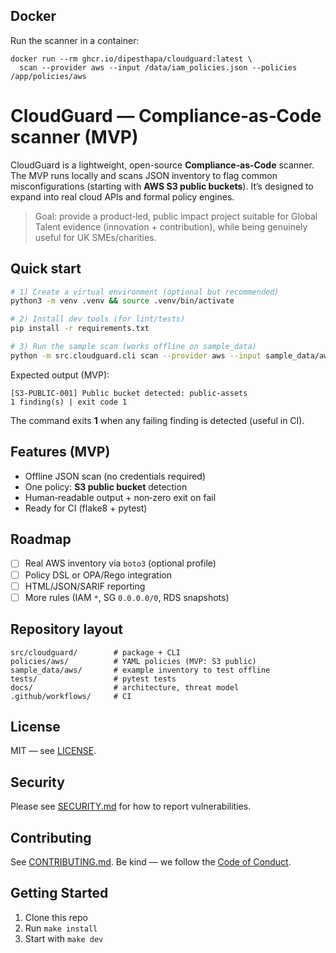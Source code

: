 ## Docker
Run the scanner in a container:
```
docker run --rm ghcr.io/dipesthapa/cloudguard:latest \
  scan --provider aws --input /data/iam_policies.json --policies /app/policies/aws
```

# CloudGuard — Compliance‑as‑Code scanner (MVP)

CloudGuard is a lightweight, open-source **Compliance‑as‑Code** scanner. The MVP runs locally and scans JSON inventory to flag common misconfigurations (starting with **AWS S3 public buckets**). It’s designed to expand into real cloud APIs and formal policy engines.

> Goal: provide a product‑led, public impact project suitable for Global Talent evidence (innovation + contribution), while being genuinely useful for UK SMEs/charities.

## Quick start

```bash
# 1) Create a virtual environment (optional but recommended)
python3 -m venv .venv && source .venv/bin/activate

# 2) Install dev tools (for lint/tests)
pip install -r requirements.txt

# 3) Run the sample scan (works offline on sample_data)
python -m src.cloudguard.cli scan --provider aws --input sample_data/aws/s3_buckets.json --policies policies/aws
```

Expected output (MVP):

```
[S3-PUBLIC-001] Public bucket detected: public-assets
1 finding(s) | exit code 1
```

The command exits **1** when any failing finding is detected (useful in CI).

## Features (MVP)
- Offline JSON scan (no credentials required)
- One policy: **S3 public bucket** detection
- Human‑readable output + non‑zero exit on fail
- Ready for CI (flake8 + pytest)

## Roadmap
- [ ] Real AWS inventory via `boto3` (optional profile)
- [ ] Policy DSL or OPA/Rego integration
- [ ] HTML/JSON/SARIF reporting
- [ ] More rules (IAM `*`, SG `0.0.0.0/0`, RDS snapshots)

## Repository layout
```
src/cloudguard/        # package + CLI
policies/aws/          # YAML policies (MVP: S3 public)
sample_data/aws/       # example inventory to test offline
tests/                 # pytest tests
docs/                  # architecture, threat model
.github/workflows/     # CI
```

## License
MIT — see [LICENSE](LICENSE).

## Security
Please see [SECURITY.md](SECURITY.md) for how to report vulnerabilities.

## Contributing
See [CONTRIBUTING.md](CONTRIBUTING.md). Be kind — we follow the [Code of Conduct](CODE_OF_CONDUCT.md).

## Getting Started
1. Clone this repo
2. Run `make install`
3. Start with `make dev`

